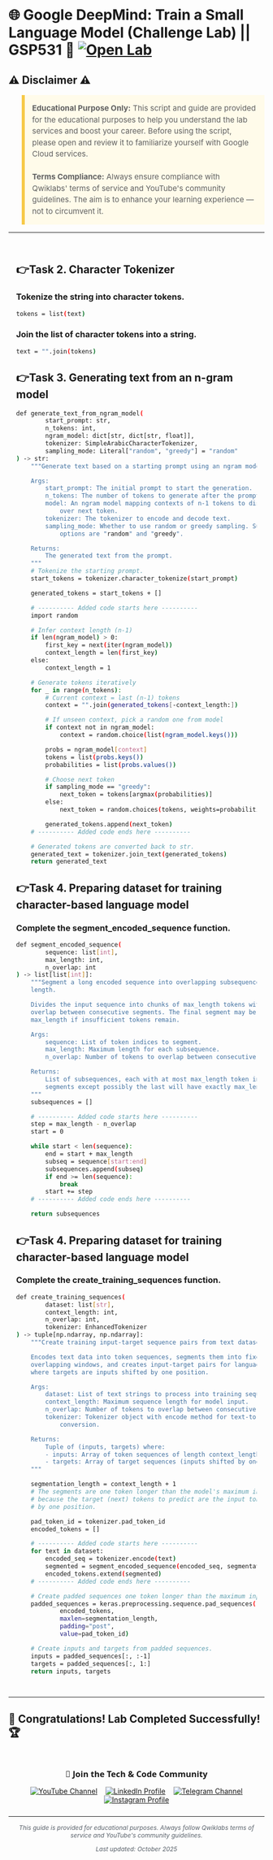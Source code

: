 # 🌐 Google DeepMind: Train a Small Language Model (Challenge Lab) || GSP531 🚀 [![Open Lab](https://img.shields.io/badge/Open-Lab-blue?style=flat)](https://www.skills.google/course_templates/1453/labs/595070)

## ⚠️ Disclaimer ⚠️

<blockquote style="background-color: #fffbea; border-left: 6px solid #f7c948; padding: 1em; font-size: 15px; line-height: 1.5;">
  <strong>Educational Purpose Only:</strong> This script and guide are provided for the educational purposes to help you understand the lab services and boost your career. Before using the script, please open and review it to familiarize yourself with Google Cloud services.
  <br><br>
  <strong>Terms Compliance:</strong> Always ensure compliance with Qwiklabs' terms of service and YouTube's community guidelines. The aim is to enhance your learning experience — not to circumvent it.
</blockquote>

---

<div style="padding: 15px; margin: 10px 0;">

## 👉Task 2. Character Tokenizer
### Tokenize the string into character tokens.

```bash
tokens = list(text)
```

### Join the list of character tokens into a string.

```bash
text = "".join(tokens)
```

## 👉Task 3. Generating text from an n-gram model

```bash
def generate_text_from_ngram_model(
        start_prompt: str,
        n_tokens: int,
        ngram_model: dict[str, dict[str, float]],
        tokenizer: SimpleArabicCharacterTokenizer,
        sampling_mode: Literal["random", "greedy"] = "random"
) -> str:
    """Generate text based on a starting prompt using an ngram model.

    Args:
        start_prompt: The initial prompt to start the generation.
        n_tokens: The number of tokens to generate after the prompt.
        model: An ngram model mapping contexts of n-1 tokens to distributions
            over next token.
        tokenizer: The tokenizer to encode and decode text.
        sampling_mode: Whether to use random or greedy sampling. Supported
            options are "random" and "greedy".

    Returns:
        The generated text from the prompt.
    """
    # Tokenize the starting prompt.
    start_tokens = tokenizer.character_tokenize(start_prompt)

    generated_tokens = start_tokens + []

    # ---------- Added code starts here ----------
    import random

    # Infer context length (n-1)
    if len(ngram_model) > 0:
        first_key = next(iter(ngram_model))
        context_length = len(first_key)
    else:
        context_length = 1

    # Generate tokens iteratively
    for _ in range(n_tokens):
        # Current context = last (n-1) tokens
        context = "".join(generated_tokens[-context_length:])

        # If unseen context, pick a random one from model
        if context not in ngram_model:
            context = random.choice(list(ngram_model.keys()))

        probs = ngram_model[context]
        tokens = list(probs.keys())
        probabilities = list(probs.values())

        # Choose next token
        if sampling_mode == "greedy":
            next_token = tokens[argmax(probabilities)]
        else:
            next_token = random.choices(tokens, weights=probabilities, k=1)[0]

        generated_tokens.append(next_token)
    # ---------- Added code ends here ----------

    # Generated tokens are converted back to str.
    generated_text = tokenizer.join_text(generated_tokens)
    return generated_text
```

## 👉Task 4. Preparing dataset for training character-based language model
### Complete the segment_encoded_sequence function.

```bash
def segment_encoded_sequence(
        sequence: list[int],
        max_length: int,
        n_overlap: int
) -> list[list[int]]:
    """Segment a long encoded sequence into overlapping subsequences of maximum
    length.

    Divides the input sequence into chunks of max_length tokens with specified
    overlap between consecutive segments. The final segment may be shorter than
    max_length if insufficient tokens remain.

    Args:
        sequence: List of token indices to segment.
        max_length: Maximum length for each subsequence.
        n_overlap: Number of tokens to overlap between consecutive segments.

    Returns:
        List of subsequences, each with at most max_length token indices. All
        segments except possibly the last will have exactly max_length tokens.
    """
    subsequences = []

    # ---------- Added code starts here ----------
    step = max_length - n_overlap
    start = 0

    while start < len(sequence):
        end = start + max_length
        subseq = sequence[start:end]
        subsequences.append(subseq)
        if end >= len(sequence):
            break
        start += step
    # ---------- Added code ends here ----------

    return subsequences
```

## 👉Task 4. Preparing dataset for training character-based language model
### Complete the create_training_sequences function.

```bash
def create_training_sequences(
        dataset: list[str],
        context_length: int,
        n_overlap: int,
        tokenizer: EnhancedTokenizer
) -> tuple[np.ndarray, np.ndarray]:
    """Create training input-target sequence pairs from text dataset.

    Encodes text data into token sequences, segments them into fixed-length
    overlapping windows, and creates input-target pairs for language modeling
    where targets are inputs shifted by one position.

    Args:
        dataset: List of text strings to process into training sequences.
        context_length: Maximum sequence length for model input.
        n_overlap: Number of tokens to overlap between consecutive segments.
        tokenizer: Tokenizer object with encode method for text-to-tokens
            conversion.

    Returns:
        Tuple of (inputs, targets) where:
        - inputs: Array of token sequences of length context_length.
        - targets: Array of target sequences (inputs shifted by one position).
    """

    segmentation_length = context_length + 1
    # The segments are one token longer than the model's maximum input length,
    # because the target (next) tokens to predict are the input tokens shifted
    # by one position.

    pad_token_id = tokenizer.pad_token_id
    encoded_tokens = []

    # ---------- Added code starts here ----------
    for text in dataset:
        encoded_seq = tokenizer.encode(text)
        segmented = segment_encoded_sequence(encoded_seq, segmentation_length, n_overlap)
        encoded_tokens.extend(segmented)
    # ---------- Added code ends here ----------

    # Create padded sequences one token longer than the maximum input length.
    padded_sequences = keras.preprocessing.sequence.pad_sequences(
            encoded_tokens,
            maxlen=segmentation_length,
            padding="post",
            value=pad_token_id)

    # Create inputs and targets from padded sequences.
    inputs = padded_sequences[:, :-1]
    targets = padded_sequences[:, 1:]
    return inputs, targets
```

</div>

---

## 🎉 **Congratulations! Lab Completed Successfully!** 🏆  

<div style="text-align:center; padding: 10px 0; max-width: 640px; margin: 0 auto;">
  <h3 style="font-family: 'Segoe UI', Tahoma, Geneva, Verdana, sans-serif; margin-bottom: 14px;">📱 Join the Tech & Code Community</h3>

  <a href="https://www.youtube.com/@TechCode9?sub_confirmation=1" style="margin: 0 6px; display: inline-block;">
    <img src="https://img.shields.io/badge/Subscribe-Tech%20&%20Code-FF0000?style=for-the-badge&logo=youtube&logoColor=white" alt="YouTube Channel">
  </a>

  <a href="https://www.linkedin.com/in/prateekrajput08/" style="margin: 0 6px; display: inline-block;">
    <img src="https://img.shields.io/badge/LinkedIn-Prateek%20Rajput-0077B5?style=for-the-badge&logo=linkedin&logoColor=white" alt="LinkedIn Profile">
  </a>

  <a href="https://t.me/techcode9" style="margin: 0 6px; display: inline-block;">
    <img src="https://img.shields.io/badge/Telegram-Tech%20Code-0088cc?style=for-the-badge&logo=telegram&logoColor=white" alt="Telegram Channel">
  </a>

  <a href="https://www.instagram.com/techcodefacilitator" style="margin: 0 6px; display: inline-block;">
    <img src="https://img.shields.io/badge/Instagram-Tech%20Code-E4405F?style=for-the-badge&logo=instagram&logoColor=white" alt="Instagram Profile">
  </a>
</div>

---

<div align="center">
  <p style="font-size: 12px; color: #586069;">
    <em>This guide is provided for educational purposes. Always follow Qwiklabs terms of service and YouTube's community guidelines.</em>
  </p>
  <p style="font-size: 12px; color: #586069;">
    <em>Last updated: October 2025</em>
  </p>
</div>
